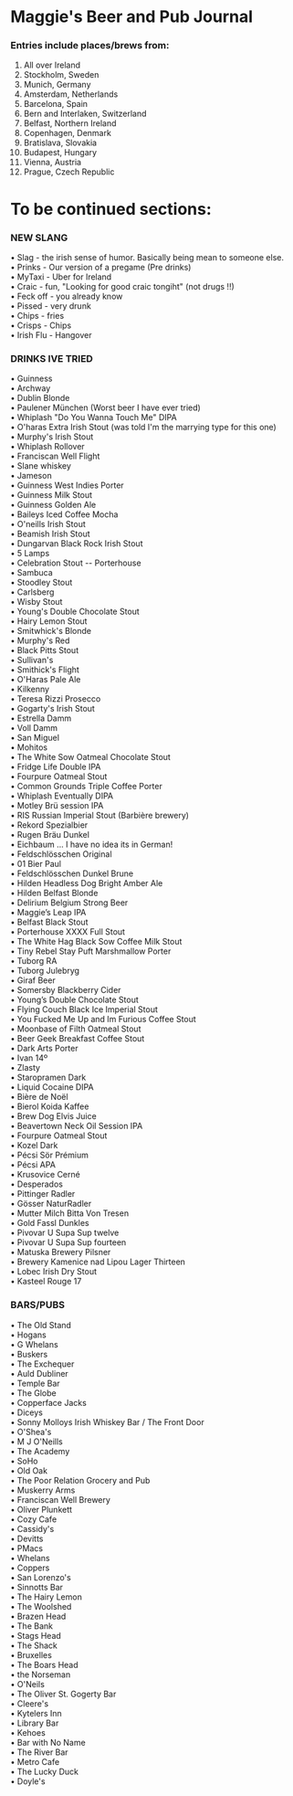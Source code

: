 # Maggie's Beer and Pub Journal
### Entries include places/brews from: 
1) All over Ireland    
2) Stockholm, Sweden   
3) Munich, Germany    
4) Amsterdam, Netherlands  
5) Barcelona, Spain   
6) Bern and Interlaken, Switzerland   
7) Belfast, Northern Ireland    
8) Copenhagen, Denmark  
9) Bratislava, Slovakia   
10) Budapest, Hungary   
11) Vienna, Austria   
12) Prague, Czech Republic   


# To be continued sections: 
### NEW SLANG ###
• Slag - the irish sense of humor. Basically being mean to someone else.   
• Prinks - Our version of a pregame (Pre drinks)  
• MyTaxi - Uber for Ireland   
• Craic - fun, "Looking for good craic tongiht" (not drugs !!)  
• Feck off - you already know  
• Pissed - very drunk    
• Chips - fries  
• Crisps - Chips  
• Irish Flu - Hangover   

### DRINKS IVE TRIED ###
• Guinness  
• Archway  
• Dublin Blonde   
• Paulener München (Worst beer I have ever tried)   
• Whiplash "Do You Wanna Touch Me" DIPA     
• O'haras Extra Irish Stout (was told I'm the marrying type for this one)    
• Murphy's Irish Stout  
• Whiplash Rollover    
• Franciscan Well Flight     
• Slane whiskey  
• Jameson   
• Guinness West Indies Porter  
• Guinness Milk Stout    
• Guinness Golden Ale  
• Baileys Iced Coffee Mocha  
• O'neills Irish Stout    
• Beamish Irish Stout       
• Dungarvan Black Rock Irish Stout    
• 5 Lamps     
• Celebration Stout -- Porterhouse    
• Sambuca   
• Stoodley Stout    
• Carlsberg   
• Wisby Stout   
• Young's Double Chocolate Stout   
• Hairy Lemon Stout   
• Smitwhick's Blonde   
• Murphy's Red   
• Black Pitts Stout   
• Sullivan's   
• Smithick's Flight   
• O'Haras Pale Ale   
• Kilkenny   
• Teresa Rizzi Prosecco   
• Gogarty's Irish Stout   
• Estrella Damm   
• Voll Damm   
• San Miguel   
• Mohitos   
• The White Sow Oatmeal Chocolate Stout   
• Fridge Life Double IPA   
• Fourpure Oatmeal Stout   
• Common Grounds Triple Coffee Porter   
• Whiplash Eventually DIPA   
• Motley Brü session IPA   
• RIS Russian Imperial Stout (Barbière brewery)   
• Rekord Spezialbier   
• Rugen Bräu Dunkel   
• Eichbaum  ... I have no idea its in German!       
• Feldschlösschen Original     
• 01 Bier Paul      
• Feldschlösschen Dunkel Brune         
• Hilden Headless Dog Bright Amber Ale      
• Hilden Belfast Blonde    
• Delirium Belgium Strong Beer    
• Maggie’s Leap IPA    
• Belfast Black Stout    
• Porterhouse XXXX Full Stout    
• The White Hag Black Sow Coffee Milk Stout    
• Tiny Rebel Stay Puft Marshmallow Porter    
• Tuborg RA   
• Tuborg Julebryg   
• Giraf Beer      
• Somersby Blackberry Cider    
• Young’s Double Chocolate Stout   
• Flying Couch Black Ice Imperial Stout   
• You Fucked Me Up and Im Furious Coffee Stout    
• Moonbase of Filth Oatmeal Stout    
• Beer Geek Breakfast Coffee Stout       
• Dark Arts Porter    
• Ivan 14º   
• Zlasty  
• Staropramen Dark    
• Liquid Cocaine DIPA   
• Bière de Noël   
• Bierol Koida Kaffee    
• Brew Dog Elvis Juice   
• Beavertown Neck Oil Session IPA   
• Fourpure Oatmeal Stout   
• Kozel Dark    
• Pécsi Sör Prémium   
• Pécsi APA   
• Krusovice Cerné    
• Desperados   
• Pittinger Radler   
• Gösser NaturRadler   
• Mutter Milch Bitta Von Tresen   
• Gold Fassl Dunkles    
• Pivovar U Supa Sup twelve     
• Pivovar U Supa Sup fourteen     
• Matuska Brewery Pilsner    
• Brewery Kamenice nad Lipou Lager Thirteen    
• Lobec Irish Dry Stout    
• Kasteel Rouge 17    


### BARS/PUBS ###
• The Old Stand  
• Hogans  
• G Whelans  
• Buskers  
• The Exchequer  
• Auld Dubliner  
• Temple Bar    
• The Globe    
• Copperface Jacks     
• Diceys     
• Sonny Molloys Irish Whiskey Bar / The Front Door    
• O'Shea's    
• M J O'Neills    
• The Academy   
• SoHo   
• Old Oak   
• The Poor Relation Grocery and Pub   
• Muskerry Arms  
• Franciscan Well Brewery    
• Oliver Plunkett   
• Cozy Cafe   
• Cassidy's   
• Devitts   
• PMacs   
• Whelans   
• Coppers   
• San Lorenzo's   
• Sinnotts Bar   
• The Hairy Lemon   
• The Woolshed   
• Brazen Head   
• The Bank   
• Stags Head   
• The Shack   
• Bruxelles   
• The Boars Head   
• the Norseman   
• O'Neils   
• The Oliver St. Gogerty Bar   
• Cleere's   
• Kytelers Inn   
• Library Bar   
• Kehoes   
• Bar with No Name   
• The River Bar   
• Metro Cafe    
• The Lucky Duck   
• Doyle's      





